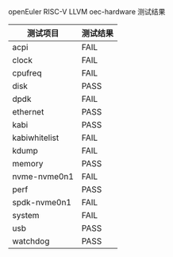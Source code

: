 openEuler RISC-V LLVM oec-hardware 测试结果



| 测试项目      | 测试结果 |
| ------------- | -------- |
| acpi          | FAIL     |
| clock         | FAIL     |
| cpufreq       | FAIL     |
| disk          | PASS     |
| dpdk          | FAIL     |
| ethernet      | PASS     |
| kabi          | PASS     |
| kabiwhitelist | FAIL     |
| kdump         | FAIL     |
| memory        | PASS     |
| nvme-nvme0n1  | FAIL     |
| perf          | PASS     |
| spdk-nvme0n1  | FAIL     |
| system        | FAIL     |
| usb           | PASS     |
| watchdog      | PASS     |































